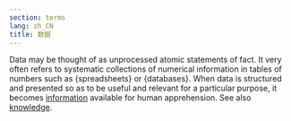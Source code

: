 ```yaml
---
section: terms
lang: zh_CN
title: 数据
---
```


Data may be thought of as unprocessed atomic statements of fact. It very often refers to systematic collections of numerical information in tables of numbers such as {spreadsheets} or {databases}. When data is structured and presented so as to be useful and relevant for a particular purpose, it becomes [information](/glossary/en/terms/information/) available for human apprehension. See also [knowledge](/glossary/en/terms/knowledge/).